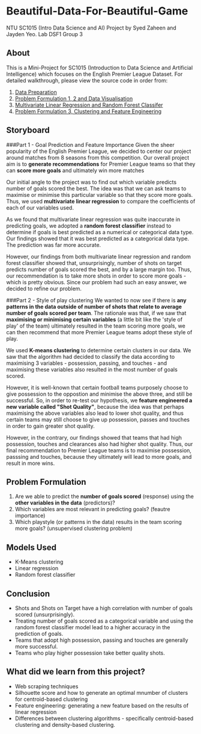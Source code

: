# Beautiful-Data-For-Beautiful-Game
NTU SC1015 (Intro Data Science and AI) Project by Syed Zaheen and Jayden Yeo. Lab DSF1 Group 3 

## About

This is a Mini-Project for SC1015 (Introduction to Data Science and Artificial Intelligence) which focuses on the English Premier League Dataset. For detailed walkthrough, please view the source code in order from:

1. [Data Preparation](https://github.com/SyedZaheen/Beautiful-Data-For-Beautiful-Game/blob/main/Data%20Preparation.ipynb)
2. [Problem Formulation 1, 2 and Data Visualisation](https://github.com/SyedZaheen/Beautiful-Data-For-Beautiful-Game/blob/main/Problem%20formulation%201%20and%20Exploratory%20Data%20Analysis.ipynb)
3. [Multivariate Linear Regression and Random Forest Classifer](https://github.com/SyedZaheen/Beautiful-Data-For-Beautiful-Game/blob/main/Multivariate%20Linear%20regression%20and%20random%20forest%20classifier.ipynb)
4. [Problem Formulation 3, Clustering and Feature Engineering](https://github.com/SyedZaheen/Beautiful-Data-For-Beautiful-Game/blob/main/Clustering%20and%20feature%20engineering.ipynb)


## Storyboard

###Part 1 - Goal Prediction and Feature Importance
Given the sheer popularity of the English Premier League, we decided to center our project around matches from 8 seasons from this competition. Our overall project aim is to **generate recommendations** for Premier League teams so that they can **score more goals** and ultimately win more matches  

Our initial angle to the project was to find out which variable predicts number of goals scored the best. The idea was that we can ask teams to maximise or minimise this particular variable so that they score more goals. Thus, we used **multivariate linear regression** to compare the coefficients of each of our variables used.

As we found that multivariate linear regression was quite inaccurate in predicting goals, we adopted a **random forest classifier** instead to determine if goals is best predicted as a numerical or categorical data type. Our findings showed that it was best predicted as a categorical data type. The prediction was far more accurate.

However, our findings from both multivariate linear regression and random forest classifier showed that, unsurprisingly, number of shots on target predicts number of goals scored the best, and by a large margin too. Thus, our recommendation is to take more shots in order to score more goals - which is pretty obvious. Since our problem had such an easy answer, we decided to refine our problem. 

###Part 2 - Style of play clustering
We wanted to now see if there is **any patterns in the data outside of number of shots that relate to average number of goals scored per team**. The rationale was that, if we saw that **maximising or minimising certain variables** (a little bit like the 'style of play' of the team) ultimately resulted in the team scoring more goals, we can then recommend that more Premier League teams adopt these style of play.

We used **K-means clustering** to determine certain clusters in our data. We saw that the algorithm had decided to classify the data according to maximising 3 variables - possession, passing, and touches - and maximising these variables also resulted in the most number of goals scored. 

However, it is well-known that certain football teams purposely choose to give possession to the oppostion and minimise the above three, and still be successful. So, in order to re-test our hypothesis, we **feature engineered a new variable called "Shot Quality"**, because the idea was that perhaps maximising the above variables also lead to lower shot quality, and thus certain teams may still choose to give up possession, passes and touches in order to gain greater shot quality. 

However, in the contrary, our findings showed that teams that had high possession, touches and clearances also had higher shot quality. Thus, our final recommendation to Premier League teams is to maximise possession, passsing and touches, because they ultimately will lead to more goals, and result in more wins. 

## Problem Formulation

1. Are we able to predict the **number of goals scored** (response) using the **other variables in the data** (predictors)?
2. Which variables are most relevant in predicting goals? (feautre importance)
3. Which playstyle (or patterns in the data) results in the team scoring more goals? (unsupervised clustering problem)

## Models Used

- K-Means clustering
- Linear regression
- Random forest classifier

## Conclusion

- Shots and Shots on Target have a high correlation with number of goals scored (unsurprisingly).
- Treating number of goals scored as a categorical variable and using the random forest classifier model lead to a higher accuracy in the prediction of goals.
- Teams that adopt high possession, passing and touches are generally more successful.
- Teams who play higher possession take better quality shots. 

## What did we learn from this project?

- Web scraping techniques
- Silhouette score and how to generate an optimal mnumber of clusters for centroid-based clustering
- Feature engineering: generating a new feature based on the results of linear regression
- Differences between clustering algorithms - specifically centroid-based clustering and density-based clustering.


